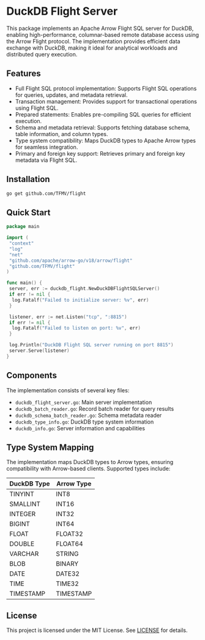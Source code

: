# DuckDB Flight Server

This package implements an Apache Arrow Flight SQL server for DuckDB, enabling high-performance, columnar-based remote database access using the Arrow Flight protocol. The implementation provides efficient data exchange with DuckDB, making it ideal for analytical workloads and distributed query execution.

## Features

- Full Flight SQL protocol implementation: Supports Flight SQL operations for queries, updates, and metadata retrieval.
- Transaction management: Provides support for transactional operations using Flight SQL.
- Prepared statements: Enables pre-compiling SQL queries for efficient execution.
- Schema and metadata retrieval: Supports fetching database schema, table information, and column types.
- Type system compatibility: Maps DuckDB types to Apache Arrow types for seamless integration.
- Primary and foreign key support: Retrieves primary and foreign key metadata via Flight SQL.

## Installation

```bash
go get github.com/TFMV/flight
```

## Quick Start

```go
package main

import (
 "context"
 "log"
 "net"
 "github.com/apache/arrow-go/v18/arrow/flight"
 "github.com/TFMV/flight"
)

func main() {
 server, err := duckdb_flight.NewDuckDBFlightSQLServer()
 if err != nil {
  log.Fatalf("Failed to initialize server: %v", err)
 }

 listener, err := net.Listen("tcp", ":8815")
 if err != nil {
  log.Fatalf("Failed to listen on port: %v", err)
 }

 log.Println("DuckDB Flight SQL server running on port 8815")
 server.Serve(listener)
}
```

## Components

The implementation consists of several key files:

- `duckdb_flight_server.go`: Main server implementation
- `duckdb_batch_reader.go`: Record batch reader for query results
- `duckdb_schema_batch_reader.go`: Schema metadata reader
- `duckdb_type_info.go`: DuckDB type system information
- `duckdb_info.go`: Server information and capabilities

## Type System Mapping

The implementation maps DuckDB types to Arrow types, ensuring compatibility with Arrow-based clients. Supported types include:

| DuckDB Type | Arrow Type |
|-------------|------------|
| TINYINT     | INT8      |
| SMALLINT    | INT16     |
| INTEGER     | INT32     |
| BIGINT      | INT64     |
| FLOAT       | FLOAT32   |
| DOUBLE      | FLOAT64   |
| VARCHAR     | STRING    |
| BLOB        | BINARY    |
| DATE        | DATE32    |
| TIME        | TIME32    |
| TIMESTAMP   | TIMESTAMP |

## License

This project is licensed under the MIT License. See [LICENSE](LICENSE) for details.
